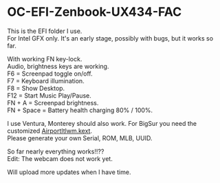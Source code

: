 # OC-EFI-Zenbook-UX434-FAC
This is the EFI folder I use.  
For Intel GFX only. It's an early stage, possibly with bugs, but it works so far.

With working FN key-lock.  
Audio, brightness keys are working.   
F6  =  Screenpad toggle on/off.  
F7  =  Keyboard illumination.  
F8  =  Show Desktop.  
F12 = Start Music Play/Pause.  
FN + A = Screenpad brightness.  
FN + Space = Battery health charging 80% / 100%.  

I use Ventura, Monterey should also work. For BigSur you need the customized [AirportItlwm.kext](https://github.com/OpenIntelWireless/itlwm/releases/).   
Please generate your own Serial, ROM, MLB, UUID.  

So far nearly everything works!!??   
Edit:
The webcam does not work yet.

Will upload more updates when I have time.  
